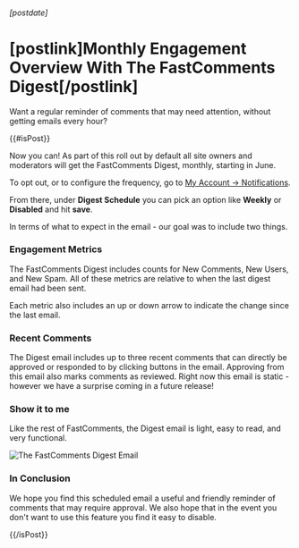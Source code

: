###### [postdate]
# [postlink]Monthly Engagement Overview With The FastComments Digest[/postlink]

Want a regular reminder of comments that may need attention, without getting emails every hour?

{{#isPost}}

Now you can! As part of this roll out by default all site owners and moderators will get the FastComments Digest, monthly, starting in June.

To opt out, or to configure the frequency, go to <a href="https://fastcomments.com/auth/my-account/edit-notifications" target="_blank">My Account -> Notifications</a>.

From there, under **Digest Schedule** you can pick an option like **Weekly** or **Disabled** and hit **save**.

In terms of what to expect in the email - our goal was to include two things.

### Engagement Metrics

The FastComments Digest includes counts for New Comments, New Users, and New Spam. All of these metrics are relative to when the last digest email had been sent.

Each metric also includes an up or down arrow to indicate the change since the last email.

### Recent Comments

The Digest email includes up to three recent comments that can directly be approved or responded to by clicking buttons in the email. Approving from this email also
marks comments as reviewed. Right now this email is static - however we have a surprise coming in a future release!

### Show it to me

Like the rest of FastComments, the Digest email is light, easy to read, and very functional.

<img 
    data-src="images/fc-digest-email.png"
    alt="The FastComments Digest Email"
    title="The FastComments Digest Email"
    class='lozad' />

### In Conclusion

We hope you find this scheduled email a useful and friendly reminder of comments that may require approval. We also hope that in the event you don't want
to use this feature you find it easy to disable.

{{/isPost}}


